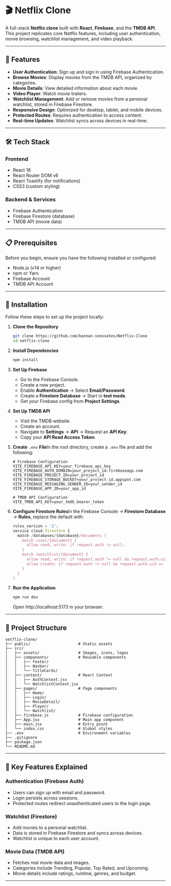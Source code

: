 # 🎬 Netflix Clone

A full-stack **Netflix clone** built with **React**, **Firebase**, and the **TMDB API**. This project replicates core Netflix features, including user authentication, movie browsing, watchlist management, and video playback.

---

## 🌟 Features

- **User Authentication**: Sign up and sign in using Firebase Authentication.
- **Browse Movies**: Display movies from the TMDB API, organized by categories.
- **Movie Details**: View detailed information about each movie.
- **Video Player**: Watch movie trailers.
- **Watchlist Management**: Add or remove movies from a personal watchlist, stored in Firebase Firestore.
- **Responsive Design**: Optimized for desktop, tablet, and mobile devices.
- **Protected Routes**: Requires authentication to access content.
- **Real-time Updates**: Watchlist syncs across devices in real-time.

---

## 🛠️ Tech Stack

### Frontend

- React 18
- React Router DOM v6
- React Toastify (for notifications)
- CSS3 (custom styling)

### Backend & Services

- Firebase Authentication
- Firebase Firestore (database)
- TMDB API (movie data)

---

## 📋 Prerequisites

Before you begin, ensure you have the following installed or configured:

- Node.js (v14 or higher)
- npm or Yarn
- Firebase Account
- TMDB API Account

---

## 🔧 Installation

Follow these steps to set up the project locally:

1. **Clone the Repository**

   ```bash
   git clone https://github.com/kannan-innovates/Netflix-Clone
   cd netflix-clone
   ```

2. **Install Dependencies**

   ```bash
   npm install
   ```

3. **Set Up Firebase**

   - Go to the Firebase Console.
   - Create a new project.
   - Enable **Authentication** → Select **Email/Password**.
   - Create a **Firestore Database** → Start in **test mode**.
   - Get your Firebase config from **Project Settings**.

4. **Set Up TMDB API**

   - Visit the TMDB website.
   - Create an account.
   - Navigate to **Settings** → **API** → Request an **API Key**.
   - Copy your **API Read Access Token**.

5. **Create** `.env` **File**In the root directory, create a `.env` file and add the following:

   ```env
   # Firebase Configuration
   VITE_FIREBASE_API_KEY=your_firebase_api_key
   VITE_FIREBASE_AUTH_DOMAIN=your_project_id.firebaseapp.com
   VITE_FIREBASE_PROJECT_ID=your_project_id
   VITE_FIREBASE_STORAGE_BUCKET=your_project_id.appspot.com
   VITE_FIREBASE_MESSAGING_SENDER_ID=your_sender_id
   VITE_FIREBASE_APP_ID=your_app_id
   
   # TMDB API Configuration
   VITE_TMDB_API_KEY=your_tmdb_bearer_token
   ```

6. **Configure Firestore Rules**In the Firebase Console → **Firestore Database** → **Rules**, replace the default with:

   ```javascript
   rules_version = '2';
   service cloud.firestore {
     match /databases/{database}/documents {
       match /user/{document} {
         allow read, write: if request.auth != null;
       }
       match /watchlist/{document} {
         allow read, write: if request.auth != null && request.auth.uid == resource.data.uid;
         allow create: if request.auth != null && request.auth.uid == request.resource.data.uid;
       }
     }
   }
   ```

7. **Run the Application**

   ```bash
   npm run dev
   ```

   Open http://localhost:5173 in your browser.

---

## 📁 Project Structure

```
netflix-clone/
├── public/                     # Static assets
├── src/
│   ├── assets/                 # Images, icons, logos
│   ├── components/             # Reusable components
│   │   ├── Footer/
│   │   ├── Navbar/
│   │   └── TitleCards/
│   ├── context/                # React Context
│   │   ├── AuthContext.jsx
│   │   └── WatchlistContext.jsx
│   ├── pages/                  # Page components
│   │   ├── Home/
│   │   ├── Login/
│   │   ├── MovieDetail/
│   │   ├── Player/
│   │   └── Watchlist/
│   ├── firebase.js             # Firebase configuration
│   ├── App.jsx                 # Main app component
│   ├── main.jsx                # Entry point
│   └── index.css               # Global styles
├── .env                        # Environment variables
├── .gitignore
├── package.json
└── README.md
```

---

## 🔑 Key Features Explained

### Authentication (Firebase Auth)

- Users can sign up with email and password.
- Login persists across sessions.
- Protected routes redirect unauthenticated users to the login page.

### Watchlist (Firestore)

- Add movies to a personal watchlist.
- Data is stored in Firebase Firestore and syncs across devices.
- Watchlist is unique to each user account.

### Movie Data (TMDB API)

- Fetches real movie data and images.
- Categories include Trending, Popular, Top Rated, and Upcoming.
- Movie details include ratings, runtime, genres, and budget.

---
